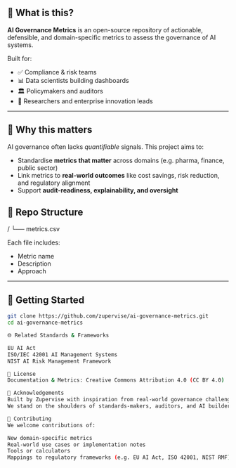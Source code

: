 

## 🧠 What is this?

**AI Governance Metrics** is an open-source repository of actionable, defensible, and domain-specific metrics to assess the governance of AI systems.


Built for:
- ✅ Compliance & risk teams
- 📊 Data scientists building dashboards
- 🏛️ Policymakers and auditors
- 🧪 Researchers and enterprise innovation leads

---

## 🎯 Why this matters

AI governance often lacks *quantifiable* signals. This project aims to:

- Standardise **metrics that matter** across domains (e.g. pharma, finance, public sector)
- Link metrics to **real-world outcomes** like cost savings, risk reduction, and regulatory alignment
- Support **audit-readiness, explainability, and oversight**



## 🧰 Repo Structure
/
└── metrics.csv

Each file includes:
- Metric name
- Description
- Approach

---

## 🚀 Getting Started

```bash
git clone https://github.com/zupervise/ai-governance-metrics.git
cd ai-governance-metrics

🌐 Related Standards & Frameworks

EU AI Act
ISO/IEC 42001 AI Management Systems
NIST AI Risk Management Framework

📄 License
Documentation & Metrics: Creative Commons Attribution 4.0 (CC BY 4.0)

🙌 Acknowledgements
Built by Zupervise with inspiration from real-world governance challenges across industries.
We stand on the shoulders of standards-makers, auditors, and AI builders worldwide.

🤝 Contributing
We welcome contributions of:

New domain-specific metrics
Real-world use cases or implementation notes
Tools or calculators
Mappings to regulatory frameworks (e.g. EU AI Act, ISO 42001, NIST RMF)

